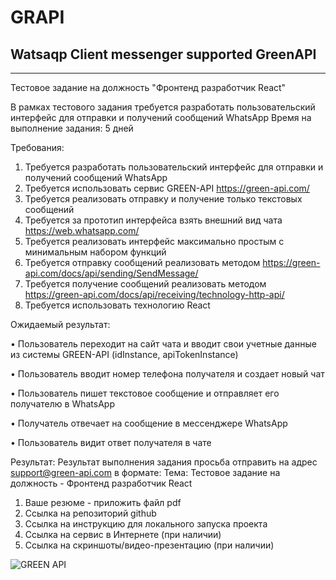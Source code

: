# GRAPI
<h2>Watsaqp Client messenger supported GreenAPI</h2>
<hr/>
Тестовое задание на должность "Фронтенд разработчик React"

В рамках тестового задания требуется разработать пользовательский интерфейс для отправки и получений сообщений WhatsApp
Время на выполнение задания: 5 дней

Требования:
1. Требуется разработать пользовательский интерфейс для отправки и получений сообщений WhatsApp
2. Требуется использовать сервис GREEN-API https://green-api.com/
3. Требуется реализовать отправку и получение только текстовых сообщений
4. Требуется за прототип интерфейса взять внешний вид чата https://web.whatsapp.com/
5. Требуется реализовать интерфейс максимально простым с минимальным набором функций
6. Требуется отправку сообщений реализовать методом https://green-api.com/docs/api/sending/SendMessage/
7. Требуется получение сообщений реализовать методом https://green-api.com/docs/api/receiving/technology-http-api/
8. Требуется использовать технологию React

Ожидаемый результат:
<p>• Пользователь переходит на сайт чата и вводит свои учетные данные из системы GREEN-API (idInstance, apiTokenInstance)</p>
<p>• Пользователь вводит номер телефона получателя и создает новый чат</p>
<p>• Пользователь пишет текстовое сообщение и отправляет его получателю в WhatsApp</p>
<p>• Получатель отвечает на сообщение в мессенджере WhatsApp</p>
<p>• Пользователь видит ответ получателя в чате</p>

Результат:
Результат выполнения задания просьба отправить на адрес support@green-api.com в
формате:
Тема: Тестовое задание на должность - Фронтенд разработчик React
1. Ваше резюме - приложить файл pdf
2. Ссылка на репозиторий github
3. Ссылка на инструкцию для локального запуска проекта
4. Ссылка на сервис в Интернете (при наличии)
5. Ссылка на скриншоты/видео-презентацию (при наличии)

<div>
  <img src="https://green-api.com/green-api-logo_2.png" alt="GREEN API"/>
 <div>
   

